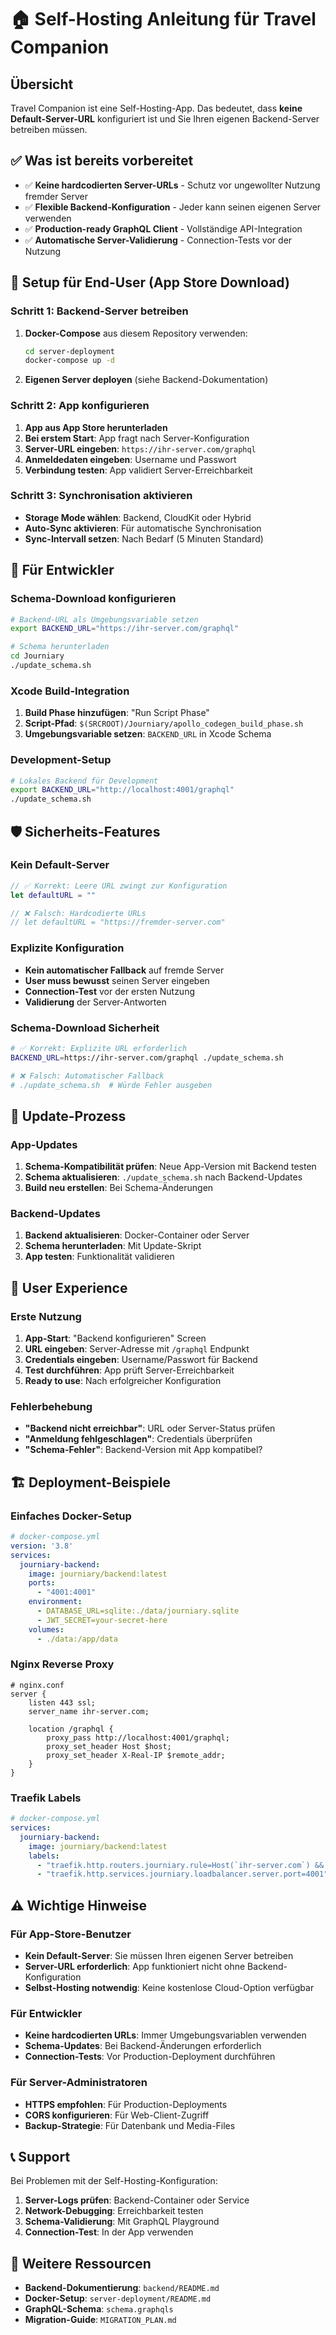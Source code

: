 # 🏠 Self-Hosting Anleitung für Travel Companion

## Übersicht

Travel Companion ist eine Self-Hosting-App. Das bedeutet, dass **keine Default-Server-URL** konfiguriert ist und Sie Ihren eigenen Backend-Server betreiben müssen.

## ✅ Was ist bereits vorbereitet

- ✅ **Keine hardcodierten Server-URLs** - Schutz vor ungewollter Nutzung fremder Server
- ✅ **Flexible Backend-Konfiguration** - Jeder kann seinen eigenen Server verwenden
- ✅ **Production-ready GraphQL Client** - Vollständige API-Integration
- ✅ **Automatische Server-Validierung** - Connection-Tests vor der Nutzung

## 🚀 Setup für End-User (App Store Download)

### Schritt 1: Backend-Server betreiben
1. **Docker-Compose** aus diesem Repository verwenden:
   ```bash
   cd server-deployment
   docker-compose up -d
   ```

2. **Eigenen Server deployen** (siehe Backend-Dokumentation)

### Schritt 2: App konfigurieren
1. **App aus App Store herunterladen**
2. **Bei erstem Start**: App fragt nach Server-Konfiguration
3. **Server-URL eingeben**: `https://ihr-server.com/graphql`
4. **Anmeldedaten eingeben**: Username und Passwort
5. **Verbindung testen**: App validiert Server-Erreichbarkeit

### Schritt 3: Synchronisation aktivieren
- **Storage Mode wählen**: Backend, CloudKit oder Hybrid
- **Auto-Sync aktivieren**: Für automatische Synchronisation
- **Sync-Intervall setzen**: Nach Bedarf (5 Minuten Standard)

## 🔧 Für Entwickler

### Schema-Download konfigurieren
```bash
# Backend-URL als Umgebungsvariable setzen
export BACKEND_URL="https://ihr-server.com/graphql"

# Schema herunterladen
cd Journiary
./update_schema.sh
```

### Xcode Build-Integration
1. **Build Phase hinzufügen**: "Run Script Phase"
2. **Script-Pfad**: `$(SRCROOT)/Journiary/apollo_codegen_build_phase.sh`
3. **Umgebungsvariable setzen**: `BACKEND_URL` in Xcode Schema

### Development-Setup
```bash
# Lokales Backend für Development
export BACKEND_URL="http://localhost:4001/graphql"
./update_schema.sh
```

## 🛡️ Sicherheits-Features

### Kein Default-Server
```swift
// ✅ Korrekt: Leere URL zwingt zur Konfiguration
let defaultURL = ""

// ❌ Falsch: Hardcodierte URLs
// let defaultURL = "https://fremder-server.com"
```

### Explizite Konfiguration
- **Kein automatischer Fallback** auf fremde Server
- **User muss bewusst** seinen Server eingeben
- **Connection-Test** vor der ersten Nutzung
- **Validierung** der Server-Antworten

### Schema-Download Sicherheit
```bash
# ✅ Korrekt: Explizite URL erforderlich
BACKEND_URL=https://ihr-server.com/graphql ./update_schema.sh

# ❌ Falsch: Automatischer Fallback
# ./update_schema.sh  # Würde Fehler ausgeben
```

## 🔄 Update-Prozess

### App-Updates
1. **Schema-Kompatibilität prüfen**: Neue App-Version mit Backend testen
2. **Schema aktualisieren**: `./update_schema.sh` nach Backend-Updates
3. **Build neu erstellen**: Bei Schema-Änderungen

### Backend-Updates
1. **Backend aktualisieren**: Docker-Container oder Server
2. **Schema herunterladen**: Mit Update-Skript
3. **App testen**: Funktionalität validieren

## 📱 User Experience

### Erste Nutzung
1. **App-Start**: "Backend konfigurieren" Screen
2. **URL eingeben**: Server-Adresse mit `/graphql` Endpunkt
3. **Credentials eingeben**: Username/Passwort für Backend
4. **Test durchführen**: App prüft Server-Erreichbarkeit
5. **Ready to use**: Nach erfolgreicher Konfiguration

### Fehlerbehebung
- **"Backend nicht erreichbar"**: URL oder Server-Status prüfen
- **"Anmeldung fehlgeschlagen"**: Credentials überprüfen
- **"Schema-Fehler"**: Backend-Version mit App kompatibel?

## 🏗️ Deployment-Beispiele

### Einfaches Docker-Setup
```yaml
# docker-compose.yml
version: '3.8'
services:
  journiary-backend:
    image: journiary/backend:latest
    ports:
      - "4001:4001"
    environment:
      - DATABASE_URL=sqlite:./data/journiary.sqlite
      - JWT_SECRET=your-secret-here
    volumes:
      - ./data:/app/data
```

### Nginx Reverse Proxy
```nginx
# nginx.conf
server {
    listen 443 ssl;
    server_name ihr-server.com;
    
    location /graphql {
        proxy_pass http://localhost:4001/graphql;
        proxy_set_header Host $host;
        proxy_set_header X-Real-IP $remote_addr;
    }
}
```

### Traefik Labels
```yaml
# docker-compose.yml
services:
  journiary-backend:
    image: journiary/backend:latest
    labels:
      - "traefik.http.routers.journiary.rule=Host(`ihr-server.com`) && Path(`/graphql`)"
      - "traefik.http.services.journiary.loadbalancer.server.port=4001"
```

## ⚠️ Wichtige Hinweise

### Für App-Store-Benutzer
- **Kein Default-Server**: Sie müssen Ihren eigenen Server betreiben
- **Server-URL erforderlich**: App funktioniert nicht ohne Backend-Konfiguration
- **Selbst-Hosting notwendig**: Keine kostenlose Cloud-Option verfügbar

### Für Entwickler
- **Keine hardcodierten URLs**: Immer Umgebungsvariablen verwenden
- **Schema-Updates**: Bei Backend-Änderungen erforderlich
- **Connection-Tests**: Vor Production-Deployment durchführen

### Für Server-Administratoren
- **HTTPS empfohlen**: Für Production-Deployments
- **CORS konfigurieren**: Für Web-Client-Zugriff
- **Backup-Strategie**: Für Datenbank und Media-Files

## 📞 Support

Bei Problemen mit der Self-Hosting-Konfiguration:
1. **Server-Logs prüfen**: Backend-Container oder Service
2. **Network-Debugging**: Erreichbarkeit testen
3. **Schema-Validierung**: Mit GraphQL Playground
4. **Connection-Test**: In der App verwenden

## 🔗 Weitere Ressourcen

- **Backend-Dokumentierung**: `backend/README.md`
- **Docker-Setup**: `server-deployment/README.md`
- **GraphQL-Schema**: `schema.graphqls`
- **Migration-Guide**: `MIGRATION_PLAN.md` 